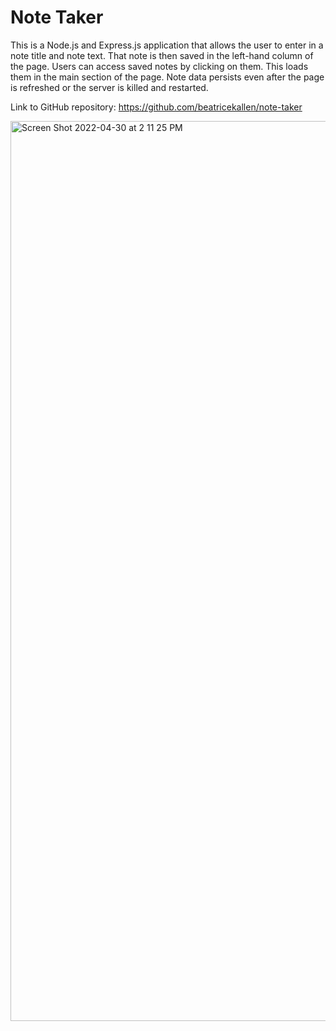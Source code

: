 # Note Taker

This is a Node.js and Express.js application that allows the user to enter in a note title and note text. That note is then saved in the left-hand column of the page. Users can access saved notes by clicking on them. This loads them in the main section of the page. Note data persists even after the page is refreshed or the server is killed and restarted.

Link to GitHub repository: https://github.com/beatricekallen/note-taker

<img width="1440" alt="Screen Shot 2022-04-30 at 2 11 25 PM" src="https://user-images.githubusercontent.com/98243455/166117468-1fbb333d-0b14-4ff6-825d-bcdca52753b4.png">
